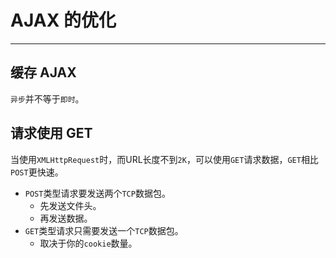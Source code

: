 
# AJAX 的优化
----------

## 缓存 AJAX

`异步`并不等于`即时`。

## 请求使用 GET

当使用`XMLHttpRequest`时，而URL长度不到`2K`，可以使用`GET`请求数据，`GET`相比`POST`更快速。

- `POST`类型请求要发送两个`TCP`数据包。
	- 先发送文件头。
	- 再发送数据。
- `GET`类型请求只需要发送一个`TCP`数据包。
	- 取决于你的`cookie`数量。

